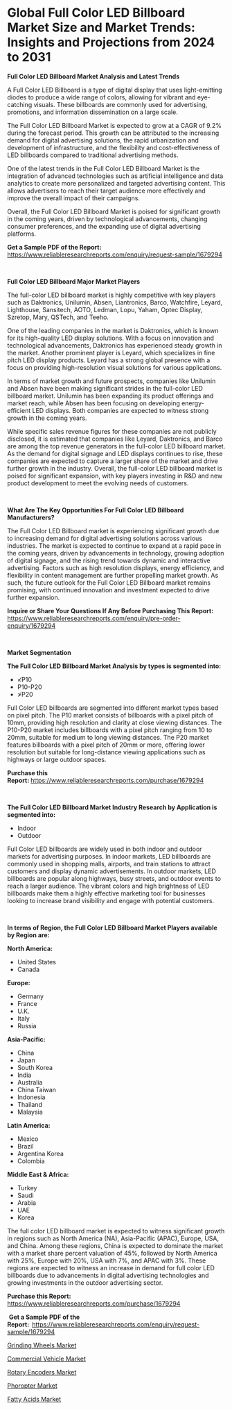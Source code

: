 <p><h1>Global Full Color LED Billboard Market Size and Market Trends: Insights and Projections from 2024 to 2031</h1></p><p><strong>Full Color LED Billboard Market Analysis and Latest Trends</strong></p>
<p><p>A Full Color LED Billboard is a type of digital display that uses light-emitting diodes to produce a wide range of colors, allowing for vibrant and eye-catching visuals. These billboards are commonly used for advertising, promotions, and information dissemination on a large scale.</p><p>The Full Color LED Billboard Market is expected to grow at a CAGR of 9.2% during the forecast period. This growth can be attributed to the increasing demand for digital advertising solutions, the rapid urbanization and development of infrastructure, and the flexibility and cost-effectiveness of LED billboards compared to traditional advertising methods.</p><p>One of the latest trends in the Full Color LED Billboard Market is the integration of advanced technologies such as artificial intelligence and data analytics to create more personalized and targeted advertising content. This allows advertisers to reach their target audience more effectively and improve the overall impact of their campaigns.</p><p>Overall, the Full Color LED Billboard Market is poised for significant growth in the coming years, driven by technological advancements, changing consumer preferences, and the expanding use of digital advertising platforms.</p></p>
<p><strong>Get a Sample PDF of the Report:&nbsp;</strong> <a href="https://www.reliableresearchreports.com/enquiry/request-sample/1679294">https://www.reliableresearchreports.com/enquiry/request-sample/1679294</a></p>
<p>&nbsp;</p>
<p><strong>Full Color LED Billboard Major Market Players</strong></p>
<p><p>The full-color LED billboard market is highly competitive with key players such as Daktronics, Unilumin, Absen, Liantronics, Barco, Watchfire, Leyard, Lighthouse, Sansitech, AOTO, Ledman, Lopu, Yaham, Optec Display, Szretop, Mary, QSTech, and Teeho. </p><p>One of the leading companies in the market is Daktronics, which is known for its high-quality LED display solutions. With a focus on innovation and technological advancements, Daktronics has experienced steady growth in the market. Another prominent player is Leyard, which specializes in fine pitch LED display products. Leyard has a strong global presence with a focus on providing high-resolution visual solutions for various applications.</p><p>In terms of market growth and future prospects, companies like Unilumin and Absen have been making significant strides in the full-color LED billboard market. Unilumin has been expanding its product offerings and market reach, while Absen has been focusing on developing energy-efficient LED displays. Both companies are expected to witness strong growth in the coming years.</p><p>While specific sales revenue figures for these companies are not publicly disclosed, it is estimated that companies like Leyard, Daktronics, and Barco are among the top revenue generators in the full-color LED billboard market. As the demand for digital signage and LED displays continues to rise, these companies are expected to capture a larger share of the market and drive further growth in the industry. Overall, the full-color LED billboard market is poised for significant expansion, with key players investing in R&D and new product development to meet the evolving needs of customers.</p></p>
<p>&nbsp;</p>
<p><strong>What Are The Key Opportunities For Full Color LED Billboard Manufacturers?</strong></p>
<p><p>The Full Color LED Billboard market is experiencing significant growth due to increasing demand for digital advertising solutions across various industries. The market is expected to continue to expand at a rapid pace in the coming years, driven by advancements in technology, growing adoption of digital signage, and the rising trend towards dynamic and interactive advertising. Factors such as high resolution displays, energy efficiency, and flexibility in content management are further propelling market growth. As such, the future outlook for the Full Color LED Billboard market remains promising, with continued innovation and investment expected to drive further expansion.</p></p>
<p><strong>Inquire or Share Your Questions If Any Before Purchasing This Report:</strong> <a href="https://www.reliableresearchreports.com/enquiry/pre-order-enquiry/1679294">https://www.reliableresearchreports.com/enquiry/pre-order-enquiry/1679294</a></p>
<p>&nbsp;</p>
<p><strong>Market Segmentation</strong></p>
<p><strong>The Full Color LED Billboard Market Analysis by types is segmented into:</strong></p>
<p><ul><li>≮P10</li><li>P10-P20</li><li>≯P20</li></ul></p>
<p><p>Full Color LED billboards are segmented into different market types based on pixel pitch. The P10 market consists of billboards with a pixel pitch of 10mm, providing high resolution and clarity at close viewing distances. The P10-P20 market includes billboards with a pixel pitch ranging from 10 to 20mm, suitable for medium to long viewing distances. The P20 market features billboards with a pixel pitch of 20mm or more, offering lower resolution but suitable for long-distance viewing applications such as highways or large outdoor spaces.</p></p>
<p><strong>Purchase this Report:&nbsp;</strong><a href="https://www.reliableresearchreports.com/purchase/1679294">https://www.reliableresearchreports.com/purchase/1679294</a></p>
<p>&nbsp;</p>
<p><strong>The Full Color LED Billboard Market Industry Research by Application is segmented into:</strong></p>
<p><ul><li>Indoor</li><li>Outdoor</li></ul></p>
<p><p>Full Color LED billboards are widely used in both indoor and outdoor markets for advertising purposes. In indoor markets, LED billboards are commonly used in shopping malls, airports, and train stations to attract customers and display dynamic advertisements. In outdoor markets, LED billboards are popular along highways, busy streets, and outdoor events to reach a larger audience. The vibrant colors and high brightness of LED billboards make them a highly effective marketing tool for businesses looking to increase brand visibility and engage with potential customers.</p></p>
<p>&nbsp;</p>
<p><strong>In terms of Region, the Full Color LED Billboard Market Players available by Region are:</strong></p>
<p>
    <p> <strong> North America: </strong>
        <ul>
            <li>United States</li>
            <li>Canada</li>
        </ul>
        </p> 
    <p> <strong> Europe: </strong>
        <ul>
            <li>Germany</li>
            <li>France</li>
            <li>U.K.</li>
            <li>Italy</li>
            <li>Russia</li>
        </ul>
        </p> 
    <p> <strong> Asia-Pacific: </strong>
        <ul>
            <li>China</li>
            <li>Japan</li>
            <li>South Korea</li>
            <li>India</li>
            <li>Australia</li>
            <li>China Taiwan</li>
            <li>Indonesia</li>
            <li>Thailand</li>
            <li>Malaysia</li>
        </ul>
        </p> 
    <p> <strong> Latin America: </strong>
        <ul>
            <li>Mexico</li>
            <li>Brazil</li>
            <li>Argentina Korea</li>
            <li>Colombia</li>
        </ul>
        </p> 
    <p> <strong> Middle East & Africa: </strong>
        <ul>
            <li>Turkey</li>
            <li>Saudi</li>
            <li>Arabia</li>
            <li>UAE</li>
            <li>Korea</li>
        </ul>
    </p>
    </p>
<p><p>The full color LED billboard market is expected to witness significant growth in regions such as North America (NA), Asia-Pacific (APAC), Europe, USA, and China. Among these regions, China is expected to dominate the market with a market share percent valuation of 45%, followed by North America with 25%, Europe with 20%, USA with 7%, and APAC with 3%. These regions are expected to witness an increase in demand for full color LED billboards due to advancements in digital advertising technologies and growing investments in the outdoor advertising sector.</p></p>
<p><strong>Purchase this Report: </strong><a href="https://www.reliableresearchreports.com/purchase/1679294">https://www.reliableresearchreports.com/purchase/1679294</a></p>
<p>&nbsp;<strong>Get a Sample PDF of the Report:&nbsp;&nbsp;</strong><a href="https://www.reliableresearchreports.com/enquiry/request-sample/1679294">https://www.reliableresearchreports.com/enquiry/request-sample/1679294</a></p>
<p><strong></strong></p>
<p><p><a href="https://medium.com/@elwyncarter2023/grinding-wheels-market-research-report-its-history-and-forecast-2024-to-2031-dc6f904f9971">Grinding Wheels Market</a></p><p><a href="https://medium.com/@elwyncarter2023/commercial-vehicle-market-competitive-analysis-market-trends-and-forecast-to-2031-2e91c3da9695">Commercial Vehicle Market</a></p><p><a href="https://medium.com/@elwyncarter2023/rotary-encoders-market-research-report-its-history-and-forecast-2024-to-2031-05a2268d907e">Rotary Encoders Market</a></p><p><a href="https://medium.com/@elwyncarter2023/analyzing-phoropter-market-global-industry-perspective-and-forecast-2024-to-2031-75b0ee5144f4">Phoropter Market</a></p><p><a href="https://medium.com/@elwyncarter2023/fatty-acids-market-trends-and-market-analysis-forecasted-for-period-2024-2031-fb312f45196e">Fatty Acids Market</a></p></p>
